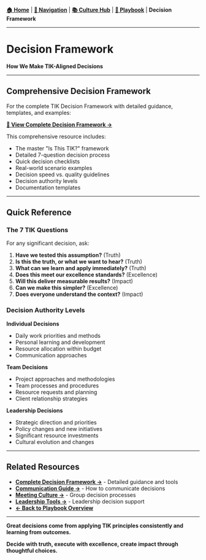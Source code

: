 **[🏠 Home](../README.md)** | **[🧭 Navigation](../NAVIGATION.md)** | **[📚 Culture Hub](../Culture-Hub.md)** | **[📜 Playbook](./_Overview.md)** | **Decision Framework**

---

# Decision Framework

**How We Make TIK-Aligned Decisions**

---

## Comprehensive Decision Framework

For the complete TIK Decision Framework with detailed guidance, templates, and examples:

**[📖 View Complete Decision Framework →](../Operating-Principles/Tools/Decision-Framework.md)**

This comprehensive resource includes:
- The master "Is This TIK?" framework
- Detailed 7-question decision process
- Quick decision checklists
- Real-world scenario examples
- Decision speed vs. quality guidelines
- Decision authority levels
- Documentation templates

---

## Quick Reference

### The 7 TIK Questions
For any significant decision, ask:

1. **Have we tested this assumption?** (Truth)
2. **Is this the truth, or what we want to hear?** (Truth)
3. **What can we learn and apply immediately?** (Truth)
4. **Does this meet our excellence standards?** (Excellence)
5. **Will this deliver measurable results?** (Impact)
6. **Can we make this simpler?** (Excellence)
7. **Does everyone understand the context?** (Impact)

### Decision Authority Levels

**Individual Decisions**
- Daily work priorities and methods
- Personal learning and development
- Resource allocation within budget
- Communication approaches

**Team Decisions**
- Project approaches and methodologies
- Team processes and procedures
- Resource requests and planning
- Client relationship strategies

**Leadership Decisions**
- Strategic direction and priorities
- Policy changes and new initiatives
- Significant resource investments
- Cultural evolution and changes

---

## Related Resources

- **[Complete Decision Framework →](../Operating-Principles/Tools/Decision-Framework.md)** - Detailed guidance and tools
- **[Communication Guide →](./Communication-Guide.md)** - How to communicate decisions
- **[Meeting Culture →](./Meeting-Culture.md)** - Group decision processes
- **[Leadership Tools →](../Leadership/Leadership-Tools.md)** - Leadership decision support
- **[← Back to Playbook Overview](./_Overview.md)**

---

**Great decisions come from applying TIK principles consistently and learning from outcomes.**

**Decide with truth, execute with excellence, create impact through thoughtful choices.**